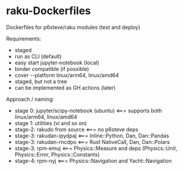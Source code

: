 # raku-Dockerfiles
Dockerfiles for p6steve/raku modules (test and deploy)

Requirements:
* staged
* run as CLI (default)
* easy start jupyter-notebook (local)
* binder compatible (if possible)
* cover --platform linux/arm64, linux/amd64
* staged, but not a tree
* can be implemented as GH actions (later)

Approach / naming:
* stage 0: jupyter/scipy-notebook (ubuntu)   <=== supports both linux/arm64, linux/amd64
* stage 1: utilities (vi and so on)
* stage-2: rakudo from source                <=== no p6steve deps
* stage-3: rakudan-ipydpaj                   <=== Inline::Python, Dan, Dan::Pandas
* stage-3: rakudan-rncdpo                    <=== Rust NativeCall, Dan, Dan::Polars
* stage-3: rpm-emuj                          <=== Physics::Measure and deps (Physics::Unit, Physics::Error, Physics::Constants)
* stage-4: rpm-nyj                           <=== Physics::Navigation and Yacht::Navigation

